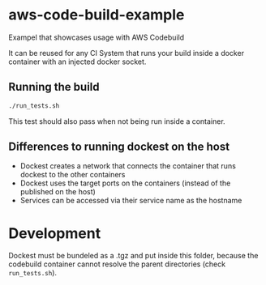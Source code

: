 # aws-code-build-example

Exampel that showcases usage with AWS Codebuild

It can be reused for any CI System that runs your build inside a docker container with an injected docker socket.

## Running the build

```bash
./run_tests.sh
```

This test should also pass when not being run inside a container.

## Differences to running dockest on the host

- Dockest creates a network that connects the container that runs dockest to the other containers
- Dockest uses the target ports on the containers (instead of the published on the host)
- Services can be accessed via their service name as the hostname

# Development

Dockest must be bundeled as a .tgz and put inside this folder, because the codebuild container cannot resolve the parent directories (check `run_tests.sh`).
